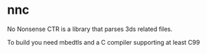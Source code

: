 # nnc
No Nonsense CTR is a library that parses 3ds related files.

To build you need mbedtls and a C compiler supporting at least C99
